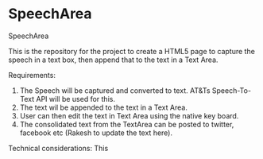 SpeechArea
==========

SpeechArea

This is the repository for the project to create a HTML5 page to capture the speech in a text box, then append that to the text in a Text Area.

Requirements:
1. The Speech will be captured and converted to text. AT&Ts Speech-To-Text API will be used for this.
2. The text wil be appended to the text in a Text Area.
3. User can then edit the text in Text Area using the native key board.
4. The consolidated text from the TextArea can be posted to twitter, facebook etc (Rakesh to update the text here).


Technical considerations:
This 
